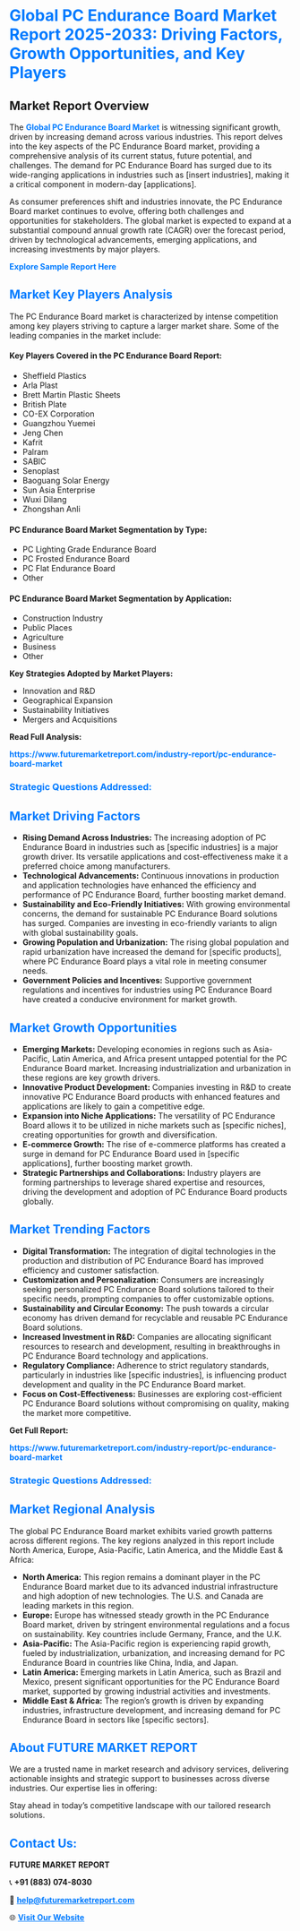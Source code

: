 <h1 style="color: #007BFF;">Global PC Endurance Board Market Report 2025-2033: Driving Factors, Growth Opportunities, and Key Players</h1>

<section id="overview">
<h2>Market Report Overview</h2>
<p>The <a href="https://www.futuremarketreport.com/industry-report/pc-endurance-board-market" style="color: #007BFF; text-decoration: none;"><strong>Global PC Endurance Board Market</strong></a> is witnessing significant growth, driven by increasing demand across various industries. This report delves into the key aspects of the PC Endurance Board market, providing a comprehensive analysis of its current status, future potential, and challenges. The demand for PC Endurance Board has surged due to its wide-ranging applications in industries such as [insert industries], making it a critical component in modern-day [applications].</p>
<p>As consumer preferences shift and industries innovate, the PC Endurance Board market continues to evolve, offering both challenges and opportunities for stakeholders. The global market is expected to expand at a substantial compound annual growth rate (CAGR) over the forecast period, driven by technological advancements, emerging applications, and increasing investments by major players.</p>
</section>

<section id="overview">
<p><a href="https://www.futuremarketreport.com/request-sample/reportId=92903" style="color: #007BFF; text-decoration: none;"><strong>Explore Sample Report Here</strong></a></p>
</section>

<section id="key-players">
<h2 style="color: #007BFF;">Market Key Players Analysis</h2>
<p>The PC Endurance Board market is characterized by intense competition among key players striving to capture a larger market share. Some of the leading companies in the market include:</p>
<h4>Key Players Covered in the PC Endurance Board Report:</h4>
<ul><li>Sheffield Plastics</li><li>Arla Plast</li><li>Brett Martin Plastic Sheets</li><li>British Plate</li><li>CO-EX Corporation</li><li>Guangzhou Yuemei</li><li>Jeng Chen</li><li>Kafrit</li><li>Palram</li><li>SABIC</li><li>Senoplast</li><li>Baoguang Solar Energy</li><li>Sun Asia Enterprise</li><li>Wuxi Dilang</li><li>Zhongshan Anli</li></ul>
<h4>PC Endurance Board Market Segmentation by Type:</h4>
<ul><li>PC Lighting Grade Endurance Board</li><li>PC Frosted Endurance Board</li><li>PC Flat Endurance Board</li><li>Other</li></ul>

<h4>PC Endurance Board Market Segmentation by Application:</h4>
<ul><li>Construction Industry</li><li>Public Places</li><li>Agriculture</li><li>Business</li><li>Other</li></ul>
<p><strong>Key Strategies Adopted by Market Players:</strong></p>
<ul>
<li>Innovation and R&D</li>
<li>Geographical Expansion</li>
<li>Sustainability Initiatives</li>
<li>Mergers and Acquisitions</li>
</ul>
</section>

<section>
<p><strong>Read Full Analysis: </strong></p><a href="https://www.futuremarketreport.com/industry-report/pc-endurance-board-market" style="color: #007BFF; text-decoration: none;"><strong>https://www.futuremarketreport.com/industry-report/pc-endurance-board-market</strong></a>
<h3 style="color: #007BFF;">Strategic Questions Addressed:</h3>
</section>

<section id="driving-factors">
<h2 style="color: #007BFF;">Market Driving Factors</h2>
<ul>
<li><strong>Rising Demand Across Industries:</strong> The increasing adoption of PC Endurance Board in industries such as [specific industries] is a major growth driver. Its versatile applications and cost-effectiveness make it a preferred choice among manufacturers.</li>
<li><strong>Technological Advancements:</strong> Continuous innovations in production and application technologies have enhanced the efficiency and performance of PC Endurance Board, further boosting market demand.</li>
<li><strong>Sustainability and Eco-Friendly Initiatives:</strong> With growing environmental concerns, the demand for sustainable PC Endurance Board solutions has surged. Companies are investing in eco-friendly variants to align with global sustainability goals.</li>
<li><strong>Growing Population and Urbanization:</strong> The rising global population and rapid urbanization have increased the demand for [specific products], where PC Endurance Board plays a vital role in meeting consumer needs.</li>
<li><strong>Government Policies and Incentives:</strong> Supportive government regulations and incentives for industries using PC Endurance Board have created a conducive environment for market growth.</li>
</ul>
</section>

<section id="growth-opportunities">
<h2 style="color: #007BFF;">Market Growth Opportunities</h2>
<ul>
<li><strong>Emerging Markets:</strong> Developing economies in regions such as Asia-Pacific, Latin America, and Africa present untapped potential for the PC Endurance Board market. Increasing industrialization and urbanization in these regions are key growth drivers.</li>
<li><strong>Innovative Product Development:</strong> Companies investing in R&D to create innovative PC Endurance Board products with enhanced features and applications are likely to gain a competitive edge.</li>
<li><strong>Expansion into Niche Applications:</strong> The versatility of PC Endurance Board allows it to be utilized in niche markets such as [specific niches], creating opportunities for growth and diversification.</li>
<li><strong>E-commerce Growth:</strong> The rise of e-commerce platforms has created a surge in demand for PC Endurance Board used in [specific applications], further boosting market growth.</li>
<li><strong>Strategic Partnerships and Collaborations:</strong> Industry players are forming partnerships to leverage shared expertise and resources, driving the development and adoption of PC Endurance Board products globally.</li>
</ul>
</section>

<section id="trending-factors">
<h2 style="color: #007BFF;">Market Trending Factors</h2>
<ul>
<li><strong>Digital Transformation:</strong> The integration of digital technologies in the production and distribution of PC Endurance Board has improved efficiency and customer satisfaction.</li>
<li><strong>Customization and Personalization:</strong> Consumers are increasingly seeking personalized PC Endurance Board solutions tailored to their specific needs, prompting companies to offer customizable options.</li>
<li><strong>Sustainability and Circular Economy:</strong> The push towards a circular economy has driven demand for recyclable and reusable PC Endurance Board solutions.</li>
<li><strong>Increased Investment in R&D:</strong> Companies are allocating significant resources to research and development, resulting in breakthroughs in PC Endurance Board technology and applications.</li>
<li><strong>Regulatory Compliance:</strong> Adherence to strict regulatory standards, particularly in industries like [specific industries], is influencing product development and quality in the PC Endurance Board market.</li>
<li><strong>Focus on Cost-Effectiveness:</strong> Businesses are exploring cost-efficient PC Endurance Board solutions without compromising on quality, making the market more competitive.</li>
</ul>
</section>

<section>
<p><strong>Get Full Report: </strong></p><a href="https://www.futuremarketreport.com/industry-report/pc-endurance-board-market" style="color: #007BFF; text-decoration: none;"><strong>https://www.futuremarketreport.com/industry-report/pc-endurance-board-market</strong></a>
<h3 style="color: #007BFF;">Strategic Questions Addressed:</h3>
</section>


<section id="regional-analysis">
<h2 style="color: #007BFF;">Market Regional Analysis</h2>
<p>The global PC Endurance Board market exhibits varied growth patterns across different regions. The key regions analyzed in this report include North America, Europe, Asia-Pacific, Latin America, and the Middle East & Africa:</p>
<ul>
<li><strong>North America:</strong> This region remains a dominant player in the PC Endurance Board market due to its advanced industrial infrastructure and high adoption of new technologies. The U.S. and Canada are leading markets in this region.</li>
<li><strong>Europe:</strong> Europe has witnessed steady growth in the PC Endurance Board market, driven by stringent environmental regulations and a focus on sustainability. Key countries include Germany, France, and the U.K.</li>
<li><strong>Asia-Pacific:</strong> The Asia-Pacific region is experiencing rapid growth, fueled by industrialization, urbanization, and increasing demand for PC Endurance Board in countries like China, India, and Japan.</li>
<li><strong>Latin America:</strong> Emerging markets in Latin America, such as Brazil and Mexico, present significant opportunities for the PC Endurance Board market, supported by growing industrial activities and investments.</li>
<li><strong>Middle East & Africa:</strong> The region’s growth is driven by expanding industries, infrastructure development, and increasing demand for PC Endurance Board in sectors like [specific sectors].</li>
</ul>
</section>

<footer>
<h2 style="color: #007BFF;">About FUTURE MARKET REPORT</h2>
<p>We are a trusted name in market research and advisory services, delivering actionable insights and strategic support to businesses across diverse industries. Our expertise lies in offering:</p>

<p>Stay ahead in today’s competitive landscape with our tailored research solutions.</p>

<h2 style="color: #007BFF;">Contact Us:</h2>
<p><strong>FUTURE MARKET REPORT</strong></p>
<p>📞 <strong>+91 (883) 074-8030</strong></p>
<p>📧 <strong><a href="mailto:help@futuremarketreport.com" style="color: #007BFF;">help@futuremarketreport.com</a></strong></p>
<p>🌐 <strong><a href="https://www.futuremarketreport.com/" style="color: #007BFF;">Visit Our Website</a></strong></p>
</footer>
